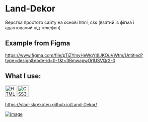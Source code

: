 # Land-Dekor
Верстка простого сайту на основі html, css (взятий із фігма і адаптований під телефон).

## Example from Figma
https://www.figma.com/file/pTiZYmyHeWqY4IJKOuVWtm/Untitled?type=design&node-id=0-1&t=3BmwapwOi1USVQr2-0

## What I use:

<p align="left">
<a href="https://developer.mozilla.org/en-US/docs/Glossary/HTML5" target="_blank" rel="noreferrer"><img src="https://raw.githubusercontent.com/danielcranney/readme-generator/main/public/icons/skills/html5-colored.svg" width="36" height="36" alt="HTML5" /></a>
<a href="https://www.w3.org/TR/CSS/#css" target="_blank" rel="noreferrer"><img src="https://raw.githubusercontent.com/danielcranney/readme-generator/main/public/icons/skills/css3-colored.svg" width="36" height="36" alt="CSS3" /></a>

https://vlad-skrekoten.github.io/Land-Dekor/

<a href="https://vlad-skrekoten.github.io/Land-Dekor/">![image](https://user-images.githubusercontent.com/88341932/236217520-98e3d054-913a-4454-9fc0-ccec6dfb0c66.png)
</a>



